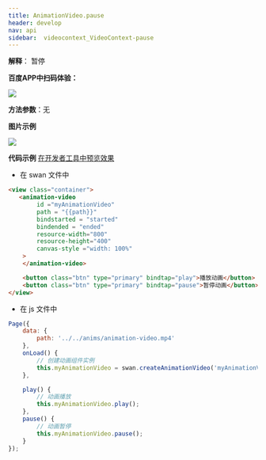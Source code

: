 ```yaml
---
title: AnimationVideo.pause
header: develop
nav: api
sidebar:  videocontext_VideoContext-pause
---
```




**解释**： 暂停

**百度APP中扫码体验：**

<img src="https://b.bdstatic.com/miniapp/assets/images/doc_demo/fragment_VideoContextPause.png"  class="demo-qrcode-image" />

**方法参数**：无

**图片示例**

<div class="m-doc-custom-examples">
    <div class="m-doc-custom-examples-correct">
        <img src="https://b.bdstatic.com/miniapp/images/vpause.gif">
    </div>
    <div class="m-doc-custom-examples-correct">
        <img src=" ">
    </div>
    <div class="m-doc-custom-examples-correct">
        <img src=" ">
    </div>
</div>

**代码示例**
<a href="swanide://fragment/cfb92be87d8768c48283ff36f5bf08a31573478775059" title="在开发者工具中预览效果" target="_self">在开发者工具中预览效果</a>


* 在 swan 文件中

```html
<view class="container">
   <animation-video
        id ="myAnimationVideo"
        path = "{{path}}"
        bindstarted = "started"
        bindended = "ended"
        resource-width="800"
        resource-height="400"
        canvas-style ="width: 100%"
    >
    </animation-video>

    <button class="btn" type="primary" bindtap="play">播放动画</button>
    <button class="btn" type="primary" bindtap="pause">暂停动画</button>
</view>

```
* 在 js 文件中

```javascript
Page({
    data: {
        path: '../../anims/animation-video.mp4'
    },
    onLoad() {
        // 创建动画组件实例
        this.myAnimationVideo = swan.createAnimationVideo('myAnimationVideo');
    },

    play() {
        // 动画播放
        this.myAnimationVideo.play();
    },
    pause() {
        // 动画暂停
        this.myAnimationVideo.pause();
    }
});


```